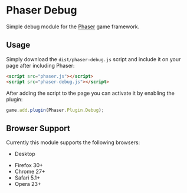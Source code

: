 # Phaser Debug

Simple debug module for the [Phaser][0] game framework.

[0]: https://github.com/photonstorm/phaser

## Usage

Simply download the `dist/phaser-debug.js` script and include it on your page after including Phaser:

```html
<script src="phaser.js"></script>
<script src="phaser-debug.js"></script>
```

After adding the script to the page you can activate it by enabling the plugin:

```js
game.add.plugin(Phaser.Plugin.Debug);
```

## Browser Support

Currently this module supports the following browsers:

 - Desktop
  * Firefox 30+
  * Chrome 27+
  * Safari 5.1+
  * Opera 23+
